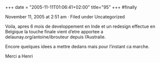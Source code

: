 +++
date = "2005-11-11T01:06:41+02:00"
title="95"
+++
#finally

November 11, 2005 at 2:51 am · Filed under Uncategorized

Voila, apres 6 mois de developpement en Inde et un redesign effectue en Belgique la touche finale vient d’etre apportee a delaunay.org/antoine/ibrouteur depuis l’Australie.

Encore quelques idees a mettre dedans mais pour l’instant ca marche.

Merci a Henri

